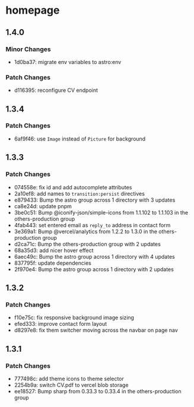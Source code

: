 # homepage

## 1.4.0

### Minor Changes

- 1d0ba37: migrate env variables to astro:env

### Patch Changes

- d116395: reconfigure CV endpoint

## 1.3.4

### Patch Changes

- 6af9f46: use `Image` instead of `Picture` for background

## 1.3.3

### Patch Changes

- 074558e: fix id and add autocomplete attributes
- 2a10ef8: add names to `transition:persist` directives
- e879433: Bump the astro group across 1 directory with 3 updates
- ca8e24d: update pnpm
- 3be0c51: Bump @iconify-json/simple-icons from 1.1.102 to 1.1.103 in the others-production group
- 4fab443: set entered email as `reply_to` address in contact form
- 3e369a1: Bump @vercel/analytics from 1.2.2 to 1.3.0 in the others-production group
- d2ca71c: Bump the others-production group with 2 updates
- 68a35d3: add nicer hover effect
- 6aec49c: Bump the astro group across 1 directory with 4 updates
- 837795f: update dependencies
- 2f970e4: Bump the astro group across 1 directory with 2 updates

## 1.3.2

### Patch Changes

- f10e75c: fix responsive background image sizing
- efed333: improve contact form layout
- d8297e8: fix them switcher moving across the navbar on page nav

## 1.3.1

### Patch Changes

- 777498c: add theme icons to theme selector
- 2254b9a: switch CV.pdf to vercel blob storage
- ee18527: Bump sharp from 0.33.3 to 0.33.4 in the others-production group
